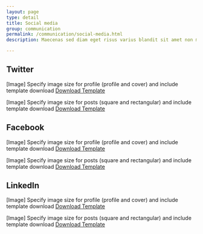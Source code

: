 ```yaml
---
layout: page
type: detail
title: Social media
group: communication
permalink: /communication/social-media.html
description: Maecenas sed diam eget risus varius blandit sit amet non magna. Nullam quis risus eget urna mollis ornare vel eu leo. Sed posuere consectetur est at lobortis. Nulla vitae elit libero, a pharetra augue.

---
```


## Twitter
[Image]
Specify image size for profile (profile and cover) and include template download <a href="" download>Download Template</a>

[Image]
Specify image size for posts (square and rectangular) and include template download <a href="" download>Download Template</a>

## Facebook
[Image]
Specify image size for profile (profile and cover) and include template download <a href="" download>Download Template</a>

[Image]
Specify image size for posts (square and rectangular) and include template download <a href="" download>Download Template</a>

## LinkedIn
[Image]
Specify image size for profile (profile and cover) and include template download <a href="" download>Download Template</a>

[Image]
Specify image size for posts (square and rectangular) and include template download <a href="" download>Download Template</a>